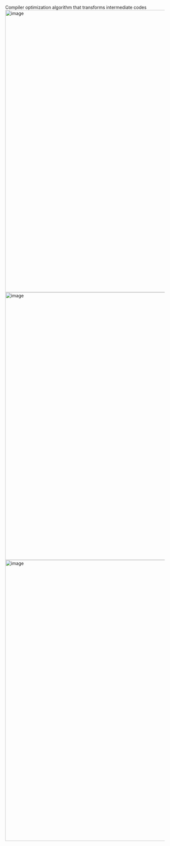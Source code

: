 Compiler optimization algorithm that transforms intermediate codes
<img width="890" alt="image" src="https://github.com/user-attachments/assets/b21ea9d6-c0e0-4c8e-a5d4-a0610d5ad123" />
<img width="844" alt="image" src="https://github.com/user-attachments/assets/08f5838f-f3cb-4bd0-944d-3ac24d5531a1" />
<img width="886" alt="image" src="https://github.com/user-attachments/assets/6a8a04e9-8a34-4225-a134-346431cbab1a" />


